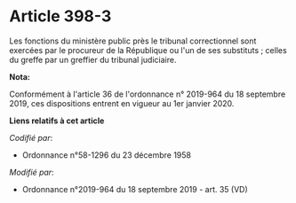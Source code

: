 # Article 398-3

Les fonctions du ministère public près le tribunal correctionnel sont exercées par le procureur de la République ou l'un de
ses substituts ; celles du greffe par un greffier du   tribunal judiciaire.

**Nota:**

Conformément à l'article 36 de l'ordonnance n° 2019-964 du 18 septembre 2019, ces dispositions entrent en vigueur au 1er
janvier 2020.

**Liens relatifs à cet article**

_Codifié par_:

  - Ordonnance n°58-1296 du 23 décembre 1958

_Modifié par_:

  - Ordonnance n°2019-964 du 18 septembre 2019 - art. 35 (VD)

